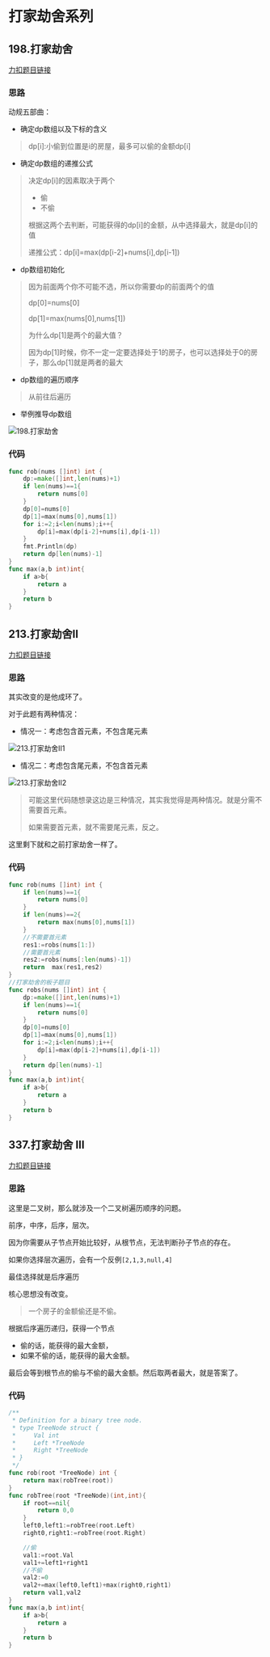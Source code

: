 # 打家劫舍系列

## 198.打家劫舍

[力扣题目链接](https://leetcode-cn.com/problems/house-robber/)

### 思路

动规五部曲：

* 确定dp数组以及下标的含义

> dp[i]:小偷到位置是i的房屋，最多可以偷的金额dp[i]

* 确定dp数组的递推公式

> 决定dp[i]的因素取决于两个
>
> * 偷
> * 不偷
>
> 根据这两个去判断，可能获得的dp[i]的金额，从中选择最大，就是dp[i]的值
>
> 递推公式：dp[i]=max(dp[i-2]+nums[i],dp[i-1])

* dp数组初始化

> 因为前面两个你不可能不选，所以你需要dp的前面两个的值
>
> dp[0]=nums[0]
>
> dp[1]=max(nums[0],nums[1])
>
> 为什么dp[1]是两个的最大值？
>
> 因为dp[1]时候，你不一定一定要选择处于1的房子，也可以选择处于0的房子，那么dp[1]就是两者的最大

* dp数组的遍历顺序

> 从前往后遍历

* 举例推导dp数组

![198.打家劫舍](https://cdn.jsdelivr.net/gh/baici1/image-host/newimg/20211015180851.jpeg)

### 代码

```go
func rob(nums []int) int {
    dp:=make([]int,len(nums)+1)
    if len(nums)==1{
        return nums[0]
    }
    dp[0]=nums[0]
    dp[1]=max(nums[0],nums[1])
    for i:=2;i<len(nums);i++{
        dp[i]=max(dp[i-2]+nums[i],dp[i-1])
    }
    fmt.Println(dp)
    return dp[len(nums)-1]
}
func max(a,b int)int{
    if a>b{
        return a
    }
    return b
}
```

## 213.打家劫舍II

[力扣题目链接](https://leetcode-cn.com/problems/house-robber-ii/)

### 思路

其实改变的是他成环了。

对于此题有两种情况：

- 情况一：考虑包含首元素，不包含尾元素

![213.打家劫舍II1](https://img-blog.csdnimg.cn/20210129160821374.jpg)

- 情况二：考虑包含尾元素，不包含首元素

![213.打家劫舍II2](https://img-blog.csdnimg.cn/20210129160842491.jpg)

> 可能这里代码随想录这边是三种情况，其实我觉得是两种情况。就是分需不需要首元素。
>
> 如果需要首元素，就不需要尾元素，反之。

这里剩下就和之前打家劫舍一样了。

### 代码

```go
func rob(nums []int) int {
    if len(nums)==1{
        return nums[0]
    }
    if len(nums)==2{
        return max(nums[0],nums[1])
    }
    //不需要首元素
    res1:=robs(nums[1:])
    //需要首元素
    res2:=robs(nums[:len(nums)-1])
    return  max(res1,res2)
}
//打家劫舍的板子题目
func robs(nums []int) int {
    dp:=make([]int,len(nums)+1)
    if len(nums)==1{
        return nums[0]
    }
    dp[0]=nums[0]
    dp[1]=max(nums[0],nums[1])
    for i:=2;i<len(nums);i++{
        dp[i]=max(dp[i-2]+nums[i],dp[i-1])
    }
    return dp[len(nums)-1]
}
func max(a,b int)int{
    if a>b{
        return a
    }
    return b
}
```

##  337.打家劫舍 III

[力扣题目链接](https://leetcode-cn.com/problems/house-robber-iii/)

### 思路

这里是二叉树，那么就涉及一个二叉树遍历顺序的问题。

前序，中序，后序，层次。

因为你需要从子节点开始比较好，从根节点，无法判断孙子节点的存在。

如果你选择层次遍历，会有一个反例`[2,1,3,null,4]`

最佳选择就是后序遍历

核心思想没有改变。

> 一个房子的金额偷还是不偷。

根据后序遍历递归，获得一个节点

* 偷的话，能获得的最大金额，
* 如果不偷的话，能获得的最大金额。

最后会等到根节点的偷与不偷的最大金额。然后取两者最大，就是答案了。

### 代码

```go
/**
 * Definition for a binary tree node.
 * type TreeNode struct {
 *     Val int
 *     Left *TreeNode
 *     Right *TreeNode
 * }
 */
func rob(root *TreeNode) int {
    return max(robTree(root))
}
func robTree(root *TreeNode)(int,int){
    if root==nil{
        return 0,0
    }
    left0,left1:=robTree(root.Left)
    right0,right1:=robTree(root.Right)

    //偷
    val1:=root.Val
    val1+=left1+right1
    //不偷
    val2:=0
    val2+=max(left0,left1)+max(right0,right1)
    return val1,val2
}
func max(a,b int)int{
    if a>b{
        return a
    }
    return b
}
```


